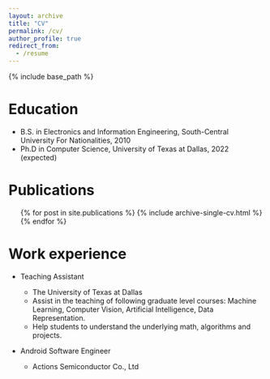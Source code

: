 ```yaml
---
layout: archive
title: "CV"
permalink: /cv/
author_profile: true
redirect_from:
  - /resume
---
```


{% include base_path %}

Education
======
* B.S. in Electronics and Information Engineering, South-Central University For Nationalities, 2010
* Ph.D in Computer Science, University of Texas at Dallas, 2022 (expected)


Publications
======
  <ul>{% for post in site.publications %}
    {% include archive-single-cv.html %}
  {% endfor %}</ul>
  
Work experience
======
* Teaching Assistant
  * The University of Texas at Dallas
  * Assist in the teaching of following graduate level courses: Machine Learning, Computer Vision, Artificial Intelligence, Data Representation.
  * Help students to understand the underlying math, algorithms and projects.

* Android Software Engineer
  * Actions Semiconductor Co., Ltd
